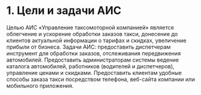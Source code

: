 # 1. Цели и задачи АИС

Целью АИС «Управление таксомоторной компанией» является облегчение и ускорение обработки заказов такси, донесение до клиентов актуальной информации о тарифах и скидках, увеличение прибыли от бизнеса.
Задачи АИС: предоставить диспетчерам инструмент для обработки заказов, отслеживания передвижения автомобилей. Предоставить администраторам системы ведение каталога автомобилей, работников (водителей и диспетчеров), управление ценами и скидками. Предоставить клиентам удобные способы заказа такси посредством телефона, веб-сайта компании или мобильного приложения.
